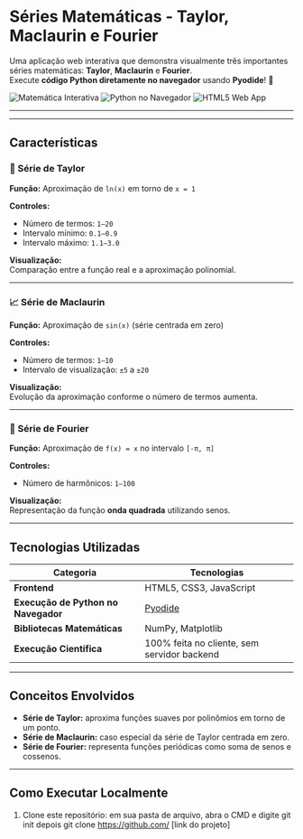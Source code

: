 #  Séries Matemáticas - Taylor, Maclaurin e Fourier

Uma aplicação web interativa que demonstra visualmente três importantes séries matemáticas: **Taylor**, **Maclaurin** e **Fourier**.  
Execute **código Python diretamente no navegador** usando **Pyodide**! 🚀

![Matemática Interativa](https://img.shields.io/badge/Matem%C3%A1tica-Interativa-blue)
![Python no Navegador](https://img.shields.io/badge/Python-No%2520Navegador-green)
![HTML5 Web App](https://img.shields.io/badge/HTML5-Web%2520App-orange)

---


---

##  Características

### 🔢 Série de Taylor
**Função:** Aproximação de `ln(x)` em torno de `x = 1`

**Controles:**
- Número de termos: `1–20`
- Intervalo mínimo: `0.1–0.9`
- Intervalo máximo: `1.1–3.0`

**Visualização:**  
Comparação entre a função real e a aproximação polinomial.

---

### 📈 Série de Maclaurin
**Função:** Aproximação de `sin(x)` (série centrada em zero)

**Controles:**
- Número de termos: `1–10`
- Intervalo de visualização: `±5` a `±20`

**Visualização:**  
Evolução da aproximação conforme o número de termos aumenta.

---

### 🌊 Série de Fourier
**Função:** Aproximação de `f(x) = x` no intervalo `[-π, π]`

**Controles:**
- Número de harmônicos: `1–100`

**Visualização:**  
Representação da função **onda quadrada** utilizando senos.

---

##  Tecnologias Utilizadas

| Categoria | Tecnologias |
|------------|--------------|
| **Frontend** | HTML5, CSS3, JavaScript |
| **Execução de Python no Navegador** | [Pyodide](https://pyodide.org/) |
| **Bibliotecas Matemáticas** | NumPy, Matplotlib |
| **Execução Científica** | 100% feita no cliente, sem servidor backend |

---

##  Conceitos Envolvidos

- **Série de Taylor:** aproxima funções suaves por polinômios em torno de um ponto.
- **Série de Maclaurin:** caso especial da série de Taylor centrada em zero.
- **Série de Fourier:** representa funções periódicas como soma de senos e cossenos.

---

##  Como Executar Localmente

1. Clone este repositório:
   em sua pasta de arquivo, abra o CMD e digite git init
   depois git clone https://github.com/ [link do projeto]
